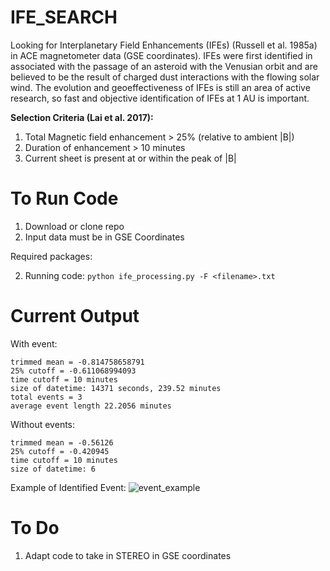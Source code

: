 # IFE_SEARCH

Looking for Interplanetary Field Enhancements (IFEs) (Russell et al. 1985a) in ACE magnetometer data (GSE coordinates). IFEs were first identified in associated with the passage of an asteroid with the Venusian orbit and are believed to be the result of charged dust interactions with the flowing solar wind. The evolution and geoeffectiveness of IFEs is still an area of active research, so fast and objective identification of IFEs at 1 AU is important.


__Selection Criteria (Lai et al. 2017):__
1. Total Magnetic field enhancement > 25% (relative to ambient |B|)
2. Duration of enhancement > 10 minutes
3. Current sheet is present at or within the peak of |B|

# To Run Code
1. Download or clone repo
2. Input data must be in GSE Coordinates

Required packages: 

2. Running code:
```python ife_processing.py -F <filename>.txt```

# Current Output

With event:
```
trimmed mean = -0.814758658791
25% cutoff = -0.611068994093
time cutoff = 10 minutes
size of datetime: 14371 seconds, 239.52 minutes
total events = 3
average event length 22.2056 minutes
```
Without events:
```
trimmed mean = -0.56126
25% cutoff = -0.420945
time cutoff = 10 minutes
size of datetime: 6
```

Example of Identified Event:
![event_example](https://github.com/unaschneck/IFE_SEARCH/blob/master/example_event.png)

# To Do

1. Adapt code to take in STEREO in GSE coordinates
